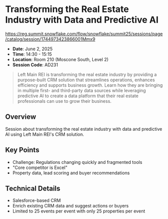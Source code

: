 # Transforming the Real Estate Industry with Data and Predictive AI

https://reg.summit.snowflake.com/flow/snowflake/summit25/sessions/page/catalog/session/1744973423866001Mmx9
- **Date**: June 2, 2025
- **Time**: 14:30 - 15:15
- **Location**: Room 210 (Moscone South, Level 2)
- **Session Code**: AD231

> Left Main REI is transforming the real estate industry by providing a purpose-built CRM solution that streamlines operations, enhances efficiency and supports business growth. Learn how they are bringing in multiple first- and third-party data sources while leveraging predictive AI to create a data platform that their real estate professionals can use to grow their business.

## Overview

Session about transforming the real estate industry with data and predictive AI using Left Main REI's CRM solution.

## Key Points

- Challenge: Regulations changing quickly and fragmented tools
- "Core competitor is Excel"
- Property data, lead scoring and buyer recommendations

## Technical Details

- Salesforce-based CRM
- Enrich existing CRM data and suggest actions or buyers
- Limited to 25 events per event with only 25 properties per event
